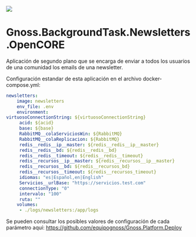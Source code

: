 ![](https://content.gnoss.ws/imagenes/proyectos/personalizacion/7e72bf14-28b9-4beb-82f8-e32a3b49d9d3/cms/logognossazulprincipal.png)

# Gnoss.BackgroundTask.Newsletters.OpenCORE

Aplicación de segundo plano que se encarga de enviar a todos los usuarios de una comunidad los emails de una newsletter.


Configuración estandar de esta aplicación en el archivo docker-compose.yml: 

```yml
newsletters:
    image: newsletters
    env_file: .env
    environment:
virtuosoConnectionString: ${virtuosoConnectionString}
     acid: ${acid}
     base: ${base}
     RabbitMQ__colaServiciosWin: ${RabbitMQ}
     RabbitMQ__colaReplicacion: ${RabbitMQ}
     redis__redis__ip__master: ${redis__redis__ip__master}
     redis__redis__bd: ${redis__redis__bd}
     redis__redis__timeout: ${redis__redis__timeout}
     redis__recursos__ip__master: ${redis__recursos__ip__master}
     redis__recursos__bd: ${redis__recursos_bd}
     redis__recursos__timeout: ${redis__recursos_timeout}
     idiomas: "es|Español,en|English"
     Servicios__urlBase: "https://servicios.test.com"
     connectionType: "0"
     intervalo: "100"
     ruta: ""
    volumes:
     - ./logs/newsletters:/app/logs
```

Se pueden consultar los posibles valores de configuración de cada parámetro aquí: https://github.com/equipognoss/Gnoss.Platform.Deploy
